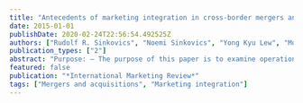```yaml
---
title: "Antecedents of marketing integration in cross-border mergers and acquisitions"
date: 2015-01-01
publishDate: 2020-02-24T22:56:54.492525Z
authors: ["Rudolf R. Sinkovics", "Noemi Sinkovics", "Yong Kyu Lew", "Mohd Haniff Jedin", "Stefan Zagelmeyer"]
publication_types: ["2"]
abstract: "Purpose: – The purpose of this paper is to examine operational-level implementation issues regarding mergers and acquisitions (M&As) in general, and resource combination and integration at the functional marketing level in particular. Design/methodology/approach – The paper introduces four factors (i.e. collaboration, interaction, marketing synergy, and the realignment of marketing resources) that support successful M&A marketing integration and enhance overall M&A performance. Findings – The results indicate that marketing synergy and the realignment of marketing resources contribute significantly to the extent of integration. At the same time, the authors find a significant but negative relationship between the interaction dimension and the speed of integration. Originality/value – The cultural integration of firms that feature different management styles and organizational cultures has been recognized as a particularly challenging aspect of cross-border M&As. This study explains factors that contribute to effective marketing integration in M&As."
featured: false
publication: "*International Marketing Review*"
tags: ["Mergers and acquisitions", "Marketing integration"]
---
```



